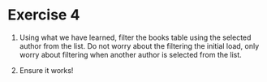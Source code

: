 # Exercise 4

1. Using what we have learned, filter the books table using the selected author from the list. Do not worry about the filtering the initial load, only worry about filtering when another author is selected from the list.

2. Ensure it works!